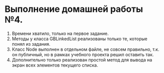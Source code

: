 # Выполнение домашней работы №4.
1. Времени хватило, только на первое задание.
2. Методы у класса GBLinkedList реализованы только те, которые понял из задания.
3. Класс Node выполнен в отдельном файле, не совсем правильно, т.к. он публичный, но в рамках учебного проекта решил оставить так.
4. Дополнительно только реализован простой метод для вывода на экран всех элементов текущего списка.
